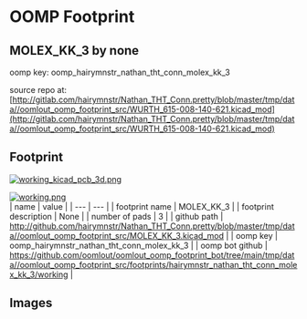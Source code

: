 # OOMP Footprint  
## MOLEX_KK_3  by none  
  
oomp key: oomp_hairymnstr_nathan_tht_conn_molex_kk_3  
  
source repo at: [http://gitlab.com/hairymnstr/Nathan_THT_Conn.pretty/blob/master/tmp/data//oomlout_oomp_footprint_src/WURTH_615-008-140-621.kicad_mod](http://gitlab.com/hairymnstr/Nathan_THT_Conn.pretty/blob/master/tmp/data//oomlout_oomp_footprint_src/WURTH_615-008-140-621.kicad_mod)  
## Footprint  
  
[![working_kicad_pcb_3d.png](working_kicad_pcb_3d_600.png)](working_kicad_pcb_3d.png)  
  
[![working.png](working_600.png)](working.png)  
| name | value | 
| --- | --- | 
| footprint name | MOLEX_KK_3 | 
| footprint description | None | 
| number of pads | 3 | 
| github path | http://github.com/hairymnstr/Nathan_THT_Conn.pretty/blob/master/tmp/data//oomlout_oomp_footprint_src/MOLEX_KK_3.kicad_mod | 
| oomp key | oomp_hairymnstr_nathan_tht_conn_molex_kk_3 | 
| oomp bot github | https://github.com/oomlout/oomlout_oomp_footprint_bot/tree/main/tmp/data//oomlout_oomp_footprint_src/footprints/hairymnstr_nathan_tht_conn_molex_kk_3/working | 
## Images  
